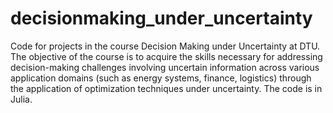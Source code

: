 # decisionmaking_under_uncertainty

Code for projects in the course Decision Making under Uncertainty at DTU. 
The objective of the course is to acquire the skills necessary for addressing decision-making challenges involving uncertain information across various application domains (such as energy systems, finance, logistics) through the application of optimization techniques under uncertainty. 
The code is in Julia. 

